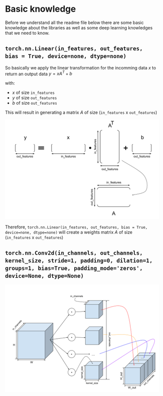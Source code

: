 # Basic knowledge

Before we understand all the readme file below there are some basic knowledge about the libraries as well as some deep learning knowledges that we need to know.


## `torch.nn.Linear(in_features, out_features, bias = True, device=none, dtype=none)`

So basically we apply the linear transformation for the incomming data $x$ to return an output data $y = xA^T + b$

with:
- $x$ of size `in_features`
- $y$ of size `out_features`
- $b$ of size `out_features`

This will result in generating a matrix $A$ of size (`in_features` x `out_features`)

<img src="./README images/torch_nn_Linear size.svg">

Therefore, `torch.nn.Linear(in_features, out_features, bias = True, device=none, dtype=none)` will create a weights matrix $A$ of size (`in_features` x `out_features`)


## `torch.nn.Conv2d(in_channels, out_channels, kernel_size, stride=1, padding=0, dilation=1, groups=1, bias=True, padding_mode='zeros', device=None, dtype=None)`



<img src="./README images/torch_nn_Conv2d.svg">